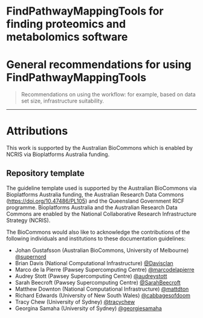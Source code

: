 FindPathwayMappingTools for finding proteomics and metabolomics software
==============

# General recommendations for using FindPathwayMappingTools

> Recommendations on using the workflow: for example, based on data set size, infrastructure suitability.


---

# Attributions

This work is supported by the Australian BioCommons which is enabled by NCRIS via Bioplatforms Australia funding.

## Repository template

The guideline template used is supported by the Australian BioCommons via Bioplatforms Australia funding, the Australian Research Data Commons (https://doi.org/10.47486/PL105) and the Queensland Government RICF programme. Bioplatforms Australia and the Australian Research Data Commons are enabled by the National Collaborative Research Infrastructure Strategy (NCRIS).

The BioCommons would also like to acknowledge the contributions of the following individuals and institutions to these documentation guidelines:

- Johan Gustafsson (Australian BioCommons, University of Melbourne) [@supernord](https://github.com/supernord)
- Brian Davis (National Computational Infrastructure) [@Davisclan](https://github.com/Davisclan)
- Marco de la Pierre (Pawsey Supercomputing Centre) [@marcodelapierre](https://github.com/marcodelapierre)
- Audrey Stott (Pawsey Supercomputing Centre) [@audreystott](https://github.com/audreystott)
- Sarah Beecroft (Pawsey Supercomputing Centre) [@SarahBeecroft](https://github.com/SarahBeecroft)
- Matthew Downton (National Computational Infrastructure) [@mattdton](https://github.com/mattdton)
- Richard Edwards (University of New South Wales) [@cabbagesofdoom](https://github.com/cabbagesofdoom)
- Tracy Chew (University of Sydney) [@tracychew](https://github.com/tracychew)
- Georgina Samaha (University of Sydney) [@georgiesamaha](https://github.com/georgiesamaha)



